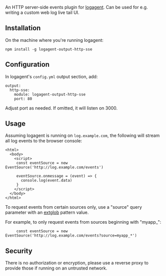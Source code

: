 An HTTP server-side events plugin for [logagent](https://github.com/sematext/logagent-js). Can be used for e.g. writing a custom web log live tail UI.

## Installation

On the machine where you're running logagent:

```
npm install -g logagent-output-http-sse
```

## Configuration

In logagent's `config.yml` output section, add:

```
output:
  http-sse:
    module: logagent-output-http-sse
    port: 80
```

Adjust port as needed. If omitted, it will listen on 3000.

## Usage

Assuming logagent is running on `log.example.com`, the following will stream all log events to the browser console:

```
<html>
  <body>
    <script>
     const eventSource = new EventSource('http://log.example.com/events')

     eventSource.onmessage = (event) => {
       console.log(event.data)
     }
    </script>
  </body>
</html>
```

To request events from certain sources only, use a "source" query parameter with an  [extglob](https://www.npmjs.com/package/extglob) pattern value.

For example, to only request events from sources beginning with "myapp_":

```
     const eventSource = new EventSource('http://log.example.com/events?source=myapp_*')
```

## Security

There is no authorization or encryption, please use a reverse proxy to provide those if running on an untrusted network.
